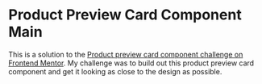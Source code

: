 # Product Preview Card Component Main
 This is a solution to the [Product preview card component challenge on Frontend Mentor](https://www.frontendmentor.io/challenges/product-preview-card-component-GO7UmttRfa).
 My challenge was to build out this product preview card component and get it looking as close to the design as possible.
